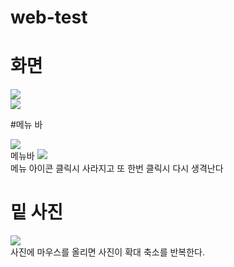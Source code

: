 # web-test

# 화면

<img src="https://user-images.githubusercontent.com/96267331/176813735-ecd3f578-c63c-4377-8d49-1f4530094278.PNG"><br>
<img src="https://user-images.githubusercontent.com/96267331/176813737-eeb8468c-6682-4d98-8388-2383f55ebd85.PNG"><br>

#메뉴 바

<img src="https://user-images.githubusercontent.com/96267331/176813742-3edb9516-eb3f-4f9d-aeb4-0d4269aceb58.PNG"><br>
메뉴바
<img src="https://user-images.githubusercontent.com/96267331/176813740-8a0b689e-7036-4ce5-b3b5-4db72223ec5e.PNG"><br>
메뉴 아이콘 클릭시 사라지고 또 한번 클릭시 다시 생격난다

# 밑 사진

<img src="https://user-images.githubusercontent.com/96267331/176813733-3db0b037-d9cc-46cd-9b7c-cdc181d6022c.png"><br>
사진에 마우스를 올리면 사진이 확대 축소를 반복한다.
